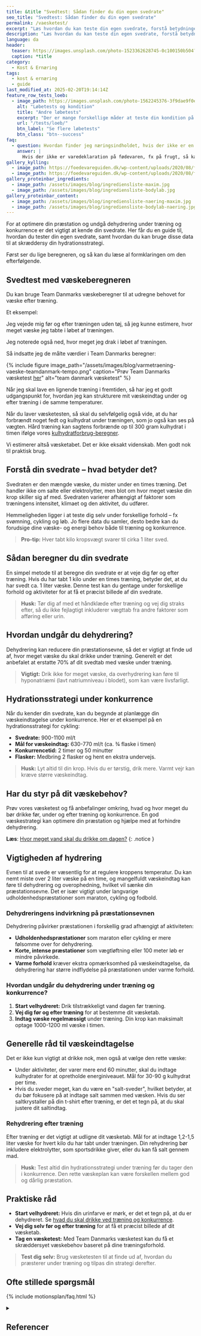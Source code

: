 ```yaml
---
title: &title "Svedtest: Sådan finder du din egen svedrate"
seo_title: "Svedtest: Sådan finder du din egen svedrate"
permalink: /vaesketest/
excerpt: "Læs hvordan du kan teste din egen svedrate, forstå betydningen af dit væsketab under træning, og få indsigt i hvordan du undgår dehydrering og planlægger din væskestrategi."
description: "Læs hvordan du kan teste din egen svedrate, forstå betydningen af dit væsketab under træning, og få indsigt i hvordan du undgår dehydrering og planlægger din væskestrategi."
language: da
header:
  teaser: https://images.unsplash.com/photo-1523362628745-0c100150b504?q=60&w=400&h=300&auto=format&fit=crop&ixlib=rb-4.0.3&ixid=M3wxMjA3fDB8MHxwaG90by1wYWdlfHx8fGVufDB8fHx8fA%3D%3D
  caption: *title
category:
  - Kost & Ernæring
tags:
  - kost & ernæring
  - guide
last_modified_at: 2025-02-20T19:14:14Z
feature_row_tests_loeb:
  - image_path: https://images.unsplash.com/photo-1562245376-3f9dae9f0e73?ixlib=rb-4.0.3&ixid=M3wxMjA3fDB8MHxwaG90by1wYWdlfHx8fGVufDB8fHx8fA%3D%3D&auto=format&fit=crop&w=300&q=10
    alt: "Løbetests og kondition"
    title: "Andre løbetests"
    excerpt: "Der er mange forskellige måder at teste din kondition på. Vi har samlet en lang række forskellige løbetests, hvor du også kan estimere dit kondital."
    url: "/tests/loeb/"
    btn_label: "Se flere løbetests"
    btn_class: "btn--success"
faq:
  - question: Hvordan finder jeg næringsindholdet, hvis der ikke er en varedeklaration?
    answer: |
      Hvis der ikke er varedeklaration på fødevaren, fx på frugt, så kan du finde næringsindholdet i [gratis kalorietæller apps](/kalorietaeller-apps/) eller i nogle af vores [kalorietabeller](/kalorietabellen/), der er baseret på Fødevaredatabanken lavet af Fødevareinstituttet på Danmarks Tekniske Universitet (DTU).
gallery_kylling:
  - image_path: https://foedevareguiden.dk/wp-content/uploads/2020/08/fullsizeoutput_63e-768x1024.jpeg
  - image_path: https://foedevareguiden.dk/wp-content/uploads/2020/08/fullsizeoutput_648-768x1024.jpeg
gallery_proteinbar_ingredients:
  - image_path: /assets/images/blog/ingrediensliste-maxim.jpg
  - image_path: /assets/images/blog/ingrediensliste-bodylab.jpg
gallery_proteinbar_content:
  - image_path: /assets/images/blog/ingrediensliste-naering-maxim.jpg
  - image_path: /assets/images/blog/ingrediensliste-bodylab-naering.jpg
---
```


For at optimere din præstation og undgå dehydrering under træning og konkurrence er det vigtigt at kende din svedrate. Her får du en guide til, hvordan du tester din egen svedrate, samt hvordan du kan bruge disse data til at skræddersy din hydrationsstrategi.

Først ser du lige beregneren, og så kan du læse al formklaringen om den efterfølgende.

## Svedtest med væskeberegneren

Du kan bruge Team Danmarks væskeberegner til at udregne behovet for væske efter træning.

Et eksempel:

Jeg vejede mig før og efter træningen uden tøj, så jeg kunne estimere, hvor meget væske jeg tabte i løbet af træningen.

Jeg noterede også ned, hvor meget jeg drak i løbet af træningen.

Så indsatte jeg de målte værdier i Team Danmarks beregner:

{% include figure image_path="/assets/images/blog/varmetraening-vaeske-teamdanmark-tempo.png"  caption="Prøv Team Danmarks væsketest [her](https://www.teamdanmark.dk/til-atleter/sportsernaering/vaesketest/)" alt="team danmark væsketest" %}

Når jeg skal lave en lignende træning i fremtiden, så har jeg et godt udgangspunkt for, hvordan jeg kan strukturere mit væskeindtag under og efter træning i de samme temperaturer.

Når du laver væsketesten, så skal du selvfølgelig også vide, at du har forbrændt noget fedt og kulhydrat under træningen, som jo også kan ses på vægten. Hård træning kan sagtens forbrænde op til 300 gram kulhydrat i timen ifølge vores [kulhydratforbrug-beregner](/kulhydratforbrug/).

Vi estimerer altså væsketabet. Det er ikke eksakt videnskab. Men godt nok til praktisk brug.

## Forstå din svedrate – hvad betyder det?

Svedraten er den mængde væske, du mister under en times træning. Det handler ikke om salte eller elektrolytter, men blot om hvor meget væske din krop skiller sig af med. Svedraten varierer afhængigt af faktorer som træningens intensitet, klimaet og den aktivitet, du udfører.

Hemmeligheden ligger i at teste dig selv under forskellige forhold – fx svømning, cykling og løb. Jo flere data du samler, desto bedre kan du forudsige dine væske- og energi behov både til træning og konkurrence.

> **Pro-tip:** Hver tabt kilo kropsvægt svarer til cirka 1 liter sved. 

## Sådan beregner du din svedrate

En simpel metode til at beregne din svedrate er at veje dig før og efter træning. Hvis du har tabt 1 kilo under en times træning, betyder det, at du har svedt ca. 1 liter væske. Denne test kan du gentage under forskellige forhold og aktiviteter for at få et præcist billede af din svedrate.

> **Husk:** Tør dig af med et håndklæde efter træning og vej dig straks efter, så du ikke fejlagtigt inkluderer vægttab fra andre faktorer som afføring eller urin.

## Hvordan undgår du dehydrering?

Dehydrering kan reducere din præstationsevne, så det er vigtigt at finde ud af, hvor meget væske du skal drikke under træning. Generelt er det anbefalet at erstatte 70% af dit svedtab med væske under træning.

> **Vigtigt:** Drik ikke for meget væske, da overhydrering kan føre til hyponatriæmi (lavt natriumniveau i blodet), som kan være livsfarligt. 

## Hydrationsstrategi under konkurrence

Når du kender din svedrate, kan du begynde at planlægge din væskeindtagelse under konkurrence. Her er et eksempel på en hydrationsstrategi for cykling:

- **Svedrate:** 900-1100 ml/t
- **Mål for væskeindtag:** 630-770 ml/t (ca. ¾ flaske i timen)
- **Konkurrencetid:** 2 timer og 50 minutter
- **Flasker:** Medbring 2 flasker og hent en ekstra undervejs.

> **Husk:** Lyt altid til din krop. Hvis du er tørstig, drik mere. Varmt vejr kan kræve større væskeindtag.

## Har du styr på dit væskebehov?

Prøv vores væsketest og få anbefalinger omkring, hvad og hvor meget du bør drikke før, under og efter træning og konkurrence. En god væskestrategi kan optimere din præstation og hjælpe med at forhindre dehydrering.

**Læs**: [Hvor meget vand skal du drikke om dagen?](/hvor-meget-vand-skal-man-drikke-om-dagen/)
{: .notice }

## Vigtigheden af hydrering

Evnen til at svede er væsentlig for at regulere kroppens temperatur. Du kan nemt miste over 2 liter væske på en time, og mangelfuldt væskeindtag kan føre til dehydrering og overophedning, hvilket vil sænke din præstationsevne. Det er især vigtigt under langvarige udholdenhedspræstationer som maraton, cykling og fodbold.

### Dehydreringens indvirkning på præstationsevnen

Dehydrering påvirker præstationen i forskellig grad afhængigt af aktiviteten:

- **Udholdenhedspræstationer** som maraton eller cykling er mere følsomme over for dehydrering.
- **Korte, intense præstationer** som vægtløftning eller 100 meter løb er mindre påvirkede.
- **Varme forhold** kræver ekstra opmærksomhed på væskeindtagelse, da dehydrering har større indflydelse på præstationen under varme forhold.

### Hvordan undgår du dehydrering under træning og konkurrence?

1. **Start velhydreret:** Drik tilstrækkeligt vand dagen før træning.
2. **Vej dig før og efter træning** for at bestemme dit væsketab.
3. **Indtag væske regelmæssigt** under træning. Din krop kan maksimalt optage 1000-1200 ml væske i timen.

## Generelle råd til væskeindtagelse

Det er ikke kun vigtigt at drikke nok, men også at vælge den rette væske:

- Under aktiviteter, der varer mere end 60 minutter, skal du indtage kulhydrater for at opretholde energiniveauet. Mål for 30-90 g kulhydrat per time.
- Hvis du sveder meget, kan du være en "salt-sveder", hvilket betyder, at du bør fokusere på at indtage salt sammen med væsken. Hvis du ser saltkrystaller på din t-shirt efter træning, er det et tegn på, at du skal justere dit saltindtag.

### Rehydrering efter træning

Efter træning er det vigtigt at udligne dit væsketab. Mål for at indtage 1,2-1,5 liter væske for hvert kilo du har tabt under træningen. Din rehydrering bør inkludere elektrolytter, som sportsdrikke giver, eller du kan få salt gennem mad.

> **Husk:** Test altid din hydrationsstrategi under træning før du tager den i konkurrence. Den rette væskeplan kan være forskellen mellem god og dårlig præstation.

## Praktiske råd

- **Start velhydreret:** Hvis din urinfarve er mørk, er det et tegn på, at du er dehydreret. Se [hvad du skal drikke ved træning og konkurrence](/hvad-skal-jeg-drikke/).
- **Vej dig selv før og efter træning** for at få et præcist billede af dit væsketab.
- **Tag en væsketest:** Med Team Danmarks væsketest kan du få et skræddersyet væskebehov baseret på dine træningsforhold.

> **Test dig selv:** Brug væsketesten til at finde ud af, hvordan du præsterer under træning og tilpas din strategi derefter.

## Ofte stillede spørgsmål

{% include motionsplan/faq.html %}

<details markdown="1" class="references">
  <summary><h2 id="references">Referencer</h2></summary>

- [A satiety index of common foods](https://pubmed.ncbi.nlm.nih.gov/7498104/)
- [Functional foods and the satiety cascade](http://www3.interscience.wiley.com/journal/119421483/abstract?CRETRY=1&SRETRY=0), Bellisle F. Nutrition Bulletin 2008, 33, 8–14
- [Controlling satiety: how environmental factors influence food intake](http://www.sciencedirect.com/science?_ob=ArticleURL&_udi=B6VHY-4VY2C6P-3&_user=10&_coverDate=07%2F31%2F2009&_rdoc=1&_fmt=high&_orig=search&_sort=d&_docanchor=&view=c&_searchStrId=1361066016&_rerunOrigin=google&_acct=C000050221&_version=1&_urlVersion=0&_userid=10&md5=df8c0af3526e0ce3922e690a446f9ad6), Smith & Ditschun. Trends in Food Science & Technology 20 (2009) 271-277
- [Satiation, satiety and their effects on eating behaviour](http://www.ingentaconnect.com/content/bsc/nbu/2009/00000034/00000002/art00003), Benelam B. Nutrition Bulletin 2009, 34, 126–173

</details>